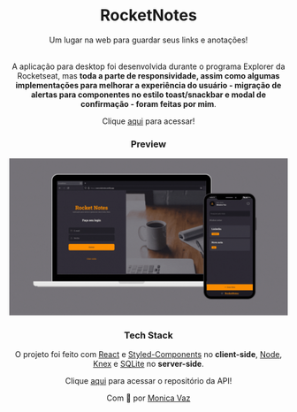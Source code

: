 <div align="center">
<h1>RocketNotes</h1>
Um lugar na web para guardar seus links e anotações! 
<br> <br>

A aplicação para desktop foi desenvolvida durante o programa Explorer da Rocketseat, mas **toda a parte de responsividade, assim como algumas implementações para melhorar a experiência do usuário - migração de alertas para componentes no estilo toast/snackbar e modal de confirmação - foram feitas por mim**.

Clique <a href="https://userocketnotes.netlify.app/" target="_blank">aqui</a> para acessar!

### Preview

<img src="./GitHub/preview.gif" width="680px" >

### Tech Stack

O projeto foi feito com [React](https://reactjs.org/) e [Styled-Components](https://styled-components.com/) no **client-side**, [Node](https://nodejs.org/en/), [Knex](http://knexjs.org/) e [SQLite](https://www.sqlite.org/index.html) no **server-side**.

Clique <a href="https://github.com/M0nicaVaz/RocketNotes-api" target="_blank">aqui</a> para acessar o repositório da API!

Com 💜 por <a href="https://www.linkedin.com/in/monica-vaz/" target="_blank"> Monica Vaz </a>

</div>
